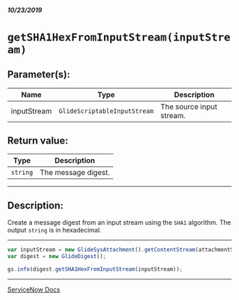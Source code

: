 ##### 10/23/2019
# `getSHA1HexFromInputStream(inputStream)`

## Parameter(s):
| Name | Type | Description |
|---|---|---|
| inputStream | `GlideScriptableInputStream` | The source input stream. |

## Return value:
| Type | Description |
|---|---|
| `string` | The message digest. |

---

## Description:
Create a message digest from an input stream using the `SHA1` algorithm.  The output `string` is in hexadecimal.

---

```js
var inputStream = new GlideSysAttachment().getContentStream(attachmentSysID);
var digest = new GlideDigest();

gs.info(digest.getSHA1HexFromInputStream(inputStream));
```

---

[ServiceNow Docs](https://developer.servicenow.com/app.do#!/api_doc?v=newyork&id=r_SGDigest-getSHA1HexStrm-GSIS)